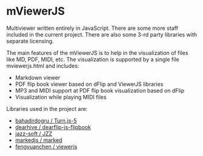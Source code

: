 #  mViewerJS 
Multiviewer written entirely in JavaScript. There are some more staff included in the current project. There are also some 3-rd party libraries with separate licensing.

The main features of the mViewerJS is to help in the visualization of files like MD, PDF, MIDI, etc. The visualization is supported by a single file  mviewerjs.html and includes:
- Markdown viewer
- PDF flip book viewer based on dFlip and ViewerJS libraries
- MP3 and MIDI support at PDF flip book visualization based on dFlip
- Visualization while playing MIDI files

 Libraries used in the project are:
 - <a href="https://github.com/bahadirdogru/Turn.js-5/tree/master"> bahadirdogru / Turn.js-5 </a>
 - <a href="https://github.com/dearhive/dearflip-js-flipbook"> dearhive / dearflip-js-flipbook </a>
 - <a href="https://github.com/jazz-soft/JZZ"> jazz-soft / JZZ </a>
 - <a href="https://github.com/markedjs/marked"> markedjs / marked </a>
 - <a href="https://github.com/fengyuanchen/viewerjs"> fengyuanchen / viewerjs </a>

 

